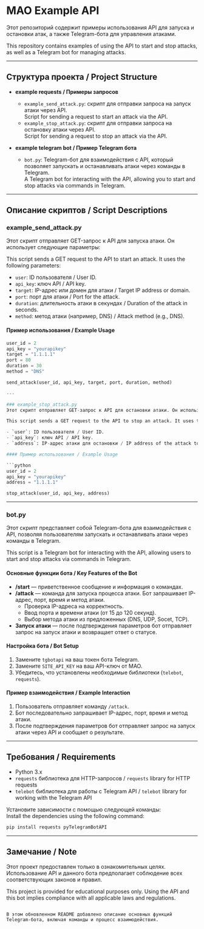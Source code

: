 # MAO Example API

Этот репозиторий содержит примеры использования API для запуска и остановки атак, а также Telegram-бота для управления атаками.

This repository contains examples of using the API to start and stop attacks, as well as a Telegram bot for managing attacks.

---

## Структура проекта / Project Structure

- **example requests / Примеры запросов**
  - `example_send_attack.py`: скрипт для отправки запроса на запуск атаки через API.  
    Script for sending a request to start an attack via the API.
  - `example_stop_attack.py`: скрипт для отправки запроса на остановку атаки через API.  
    Script for sending a request to stop an attack via the API.

- **example telegram bot / Пример Telegram бота**
  - `bot.py`: Telegram-бот для взаимодействия с API, который позволяет запускать и останавливать атаки через команды в Telegram.  
    A Telegram bot for interacting with the API, allowing you to start and stop attacks via commands in Telegram.

---

## Описание скриптов / Script Descriptions

### example_send_attack.py
Этот скрипт отправляет GET-запрос к API для запуска атаки. Он использует следующие параметры:

This script sends a GET request to the API to start an attack. It uses the following parameters:

- `user`: ID пользователя / User ID.
- `api_key`: ключ API / API key.
- `target`: IP-адрес или домен для атаки / Target IP address or domain.
- `port`: порт для атаки / Port for the attack.
- `duration`: длительность атаки в секундах / Duration of the attack in seconds.
- `method`: метод атаки (например, DNS) / Attack method (e.g., DNS).

#### Пример использования / Example Usage

```python
user_id = 2
api_key = "yourapikey"
target = "1.1.1.1"
port = 80
duration = 30
method = "DNS"

send_attack(user_id, api_key, target, port, duration, method)

---

### example_stop_attack.py
Этот скрипт отправляет GET-запрос к API для остановки атаки. Он использует следующие параметры:

This script sends a GET request to the API to stop an attack. It uses the following parameters:

- `user`: ID пользователя / User ID.
- `api_key`: ключ API / API key.
- `address`: IP-адрес атаки для остановки / IP address of the attack to stop.

#### Пример использования / Example Usage

```python
user_id = 2
api_key = "yourapikey"
address = "1.1.1.1"

stop_attack(user_id, api_key, address)
```

---

### bot.py
Этот скрипт представляет собой Telegram-бота для взаимодействия с API, позволяя пользователям запускать и останавливать атаки через команды в Telegram.

This script is a Telegram bot for interacting with the API, allowing users to start and stop attacks via commands in Telegram.

#### Основные функции бота / Key Features of the Bot

- **/start** — приветственное сообщение и информация о командах.
- **/attack** — команда для запуска процесса атаки. Бот запрашивает IP-адрес, порт, время и метод атаки.
  - Проверка IP-адреса на корректность.
  - Ввод порта и времени атаки (от 15 до 120 секунд).
  - Выбор метода атаки из предложенных (DNS, UDP, Socet, TCP).
- **Запуск атаки** — после подтверждения параметров бот отправляет запрос на запуск атаки и возвращает ответ о статусе.

#### Настройка бота / Bot Setup

1. Замените `tgbotapi` на ваш токен бота Telegram.
2. Замените `SITE_API_KEY` на ваш API-ключ от MAO.
3. Убедитесь, что установлены необходимые библиотеки (`telebot`, `requests`).

#### Пример взаимодействия / Example Interaction

1. Пользователь отправляет команду `/attack`.
2. Бот последовательно запрашивает IP-адрес, порт, время и метод атаки.
3. После подтверждения параметров бот отправляет запрос на запуск атаки через API и сообщает о результате.

---

## Требования / Requirements

- Python 3.x
- `requests` библиотека для HTTP-запросов / `requests` library for HTTP requests
- `telebot` библиотека для работы с Telegram API / `telebot` library for working with the Telegram API

Установите зависимости с помощью следующей команды:  
Install the dependencies using the following command:

```bash
pip install requests pyTelegramBotAPI
```

---

## Замечание / Note

Этот проект предоставлен только в ознакомительных целях. Использование API и данного бота предполагает соблюдение всех соответствующих законов и правил.

This project is provided for educational purposes only. Using the API and this bot implies compliance with all applicable laws and regulations.
```

В этом обновленном README добавлено описание основных функций Telegram-бота, включая команды и процесс взаимодействия.
